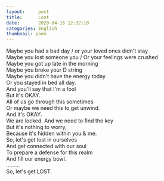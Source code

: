 ```yaml
---
layout:     post
title:      Lost
date:       2020-04-16 12:32:18
categories: English
thumbnail: poem
---
```


Maybe you had a bad day / or your loved ones didn't stay  
Maybe you lost someone you  / Or your feelings were crushed  
Maybe you got up late in the morning  
Maybe you broke your D string  
Maybe you didn't have the energy today  
Or you stayed in bed all day.  
And you'll say that I'm a fool  
But it's OKAY.  
All of us go through this sometimes  
Or maybe we need this to get unwind.  
And it's OKAY.  
We are locked. And we need to find the key  
But it's nothing to worry,  
Because it's hidden within you & me.  
So, let's get lost in ourselves  
And get connected with our soul  
To prepare a defense for this realm  
And fill our energy bowl.  
.........  
So, let's get LOST.  